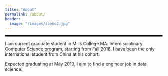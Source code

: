```yaml
---
title: "About"
permalink: /about/
header:
  image: "/images/scene2.jpg"
---
```


<hr style="border: 2px solid black;">
I am current graduate student in Mills College MA. Interdisciplinary Computer Science program, starting from Fall 2018, I have been the only international student from China at his cohort.

Expected graduating at May 2019, I aim to find a engineer job in data science.

